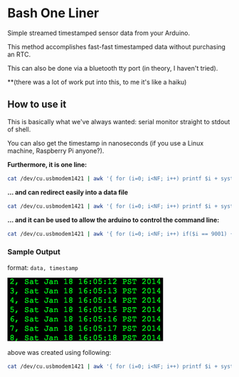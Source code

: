 Bash One Liner
==============

Simple streamed timestamped sensor data from your Arduino.


This method accomplishes fast-fast timestamped data without purchasing an RTC.

This can also be done via a bluetooth tty port (in theory, I haven't tried).

**(there was a lot of work put into this, to me it's like a haiku)


## How to use it

This is basically what we've always wanted: serial monitor straight to stdout of shell.

You can also get the timestamp in nanoseconds (if you use a Linux machine, Raspberry Pi anyone?).

**Furthermore, it is one line:**

```bash
cat /dev/cu.usbmodem1421 | awk '{ for (i=0; i<NF; i++) printf $i + system("date +,%s")}'
```



**... and can redirect easily into a data file**
```bash
cat /dev/cu.usbmodem1421 | awk '{ for (i=0; i<NF; i++) printf $i + system("date +,%s")}' >> sensor_readings.dat
```



**... and it can be used to allow the arduino to control the command line:**
```bash
cat /dev/cu.usbmodem1421 | awk '{ for (i=0; i<NF; i++) if($i == 9001) {system("say ITS OVER 9000\!")} printf $i + system("date +,%s")}' >> sensor_readings.dat
```



### Sample Output

format:
`data, timestamp`

![sample output](sample_output.png)


above was created using following:
```bash
cat /dev/cu.usbmodem1421 | awk '{ for (i=0; i<NF; i++) printf $i + system("echo , `date`")}'
```
